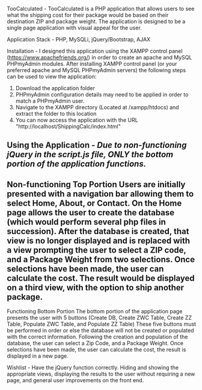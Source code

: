 TooCalculated -
TooCalculated is a PHP application that allows users to see what the shipping cost for their package would be based on their destination ZIP and package weight.
The application is designed to be a single page application with visual appeal for the user.

Application Stack -
PHP, MySQLi, jQuery/Bootstrap, AJAX

Installation -
I designed this application using the XAMPP control panel (https://www.apachefriends.org/) in order to create an apache and MySQL PHPmyAdmin modules. 
After installing XAMPP control panel (or your preferred apache and MySQL PHPmyAdmin servers) the following steps can be used to view the application:
1) Download the application folder
2) PHPmyAdmin configuration details may need to be applied in order to match a PHPmyAdmin user.
3) Navigate to the XAMPP directory (Located at /xampp/htdocs) and extract the folder to this location
4) You can now access the application with the URL "http://localhost/ShippingCalc/index.html"

Using the Application -
*Due to non-functioning jQuery in the script.js file, ONLY the bottom portion of the application functions.*
-------------------------------------------------------------
Non-functioning Top Portion
Users are initially presented with a navigation bar allowing them to select Home, About, or Contact.
On the Home page allows the user to create the database (which would perform several php files in succession).
After the database is created, that view is no longer displayed and is replaced with a view prompting the user to select a ZIP code, and a Package Weight from two selections.
Once selections have been made, the user can calculate the cost. The result would be displayed on a third view, with the option to ship another package.
-------------------------------------------------------------
Functioning Bottom Portion
The bottom portion of the application page presents the user with 5 buttons (Create DB, Create ZWC Table, Create ZZ Table, Populate ZWC Table, and Populate ZZ Table)
These five buttons must be performed in order or else the database will not be created or populated with the correct information.
Following the creation and population of the database, the user can select a Zip Code, and a Package Weight. 
Once selections have been made, the user can calculate the cost, the result is displayed in a new page.

Wishlist -
Have the jQuery function correctly. Hiding and showing the appropriate views, displaying the results to the user without requiring a new page, and general user improvements on the front end.